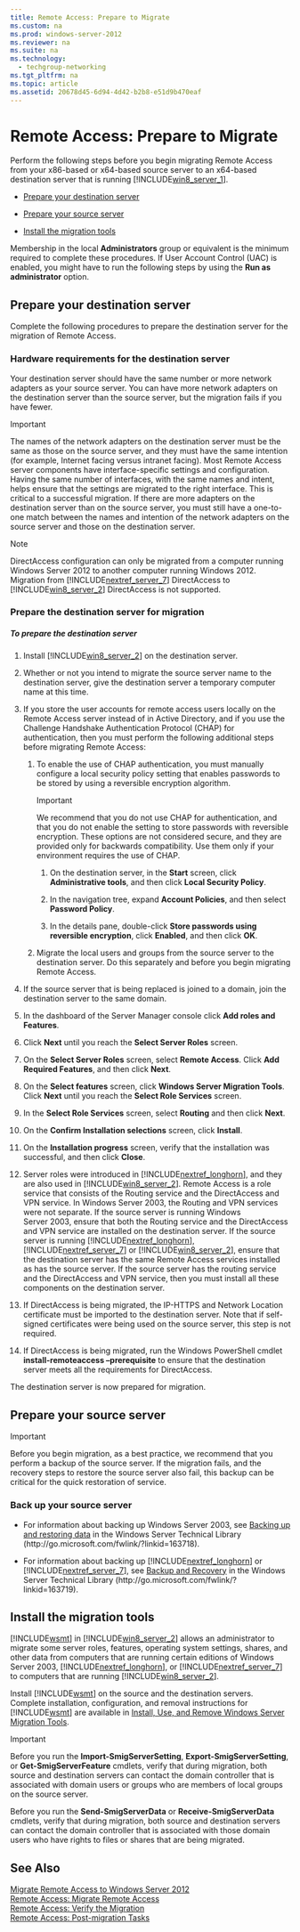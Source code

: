 ```yaml
---
title: Remote Access: Prepare to Migrate
ms.custom: na
ms.prod: windows-server-2012
ms.reviewer: na
ms.suite: na
ms.technology: 
  - techgroup-networking
ms.tgt_pltfrm: na
ms.topic: article
ms.assetid: 20678d45-6d94-4d42-b2b8-e51d9b470eaf
---
```

# Remote Access: Prepare to Migrate
Perform the following steps before you begin migrating Remote Access from your x86\-based or x64\-based source server to an x64\-based destination server that is running [!INCLUDE[win8_server_1](../Token/win8_server_1_md.md)].  
  
-   [Prepare your destination server](#bkmk_2)  
  
-   [Prepare your source server](#bkmk_3)  
  
-   [Install the migration tools](#bkmk_1)  
  
Membership in the local **Administrators** group or equivalent is the minimum required to complete these procedures. If User Account Control \(UAC\) is enabled, you might have to run the following steps by using the **Run as administrator** option.  
  
## <a name="bkmk_2"></a>Prepare your destination server  
Complete the following procedures to prepare the destination server for the migration of Remote Access.  
  
### Hardware requirements for the destination server  
Your destination server should have the same number or more network adapters as your source server. You can have more network adapters on the destination server than the source server, but the migration fails if you have fewer.  
  
> [!IMPORTANT]  
> The names of the network adapters on the destination server must be the same as those on the source server, and they must have the same intention \(for example, Internet facing versus intranet facing\). Most Remote Access server components have interface\-specific settings and configuration. Having the same number of interfaces, with the same names and intent, helps ensure that the settings are migrated to the right interface. This is critical to a successful migration. If there are more adapters on the destination server than on the source server, you must still have a one\-to\-one match between the names and intention of the network adapters on the source server and those on the destination server.  
  
> [!NOTE]  
> DirectAccess configuration can only be migrated from a computer running Windows Server 2012 to another computer running Windows 2012. Migration from [!INCLUDE[nextref_server_7](../Token/nextref_server_7_md.md)] DirectAccess to [!INCLUDE[win8_server_2](../Token/win8_server_2_md.md)] DirectAccess is not supported.  
  
### Prepare the destination server for migration  
  
##### To prepare the destination server  
  
1.  Install [!INCLUDE[win8_server_2](../Token/win8_server_2_md.md)] on the destination server.  
  
2.  Whether or not you intend to migrate the source server name to the destination server, give the destination server a temporary computer name at this time.  
  
3.  If you store the user accounts for remote access users locally on the Remote Access server instead of in Active Directory, and if you use the Challenge Handshake Authentication Protocol \(CHAP\) for authentication, then you must perform the following additional steps before migrating Remote Access:  
  
    1.  To enable the use of CHAP authentication, you must manually configure a local security policy setting that enables passwords to be stored by using a reversible encryption algorithm.  
  
        > [!IMPORTANT]  
        > We recommend that you do not use CHAP for authentication, and that you do not enable the setting to store passwords with reversible encryption. These options are not considered secure, and they are provided only for backwards compatibility. Use them only if your environment requires the use of CHAP.  
  
        1.  On the destination server, in the **Start** screen, click **Administrative tools**, and then click **Local Security Policy**.  
  
        2.  In the navigation tree, expand **Account Policies**, and then select **Password Policy**.  
  
        3.  In the details pane, double\-click **Store passwords using reversible encryption**, click **Enabled**, and then click **OK**.  
  
    2.  Migrate the local users and groups from the source server to the destination server. Do this separately and before you begin migrating Remote Access.  
  
4.  If the source server that is being replaced is joined to a domain, join the destination server to the same domain.  
  
5.  In the dashboard of the Server Manager console click **Add roles and Features**.  
  
6.  Click **Next** until you reach the **Select Server Roles** screen.  
  
7.  On the **Select Server Roles** screen, select **Remote Access**. Click **Add Required Features**, and then click **Next**.  
  
8.  On the **Select features** screen, click **Windows Server Migration Tools**. Click **Next** until you reach the **Select Role Services** screen.  
  
9. In the **Select Role Services** screen, select **Routing** and then click **Next**.  
  
10. On the **Confirm Installation selections** screen, click **Install**.  
  
11. On the **Installation progress** screen, verify that the installation was successful, and then click **Close**.  
  
12. Server roles were introduced in [!INCLUDE[nextref_longhorn](../Token/nextref_longhorn_md.md)], and they are also used in [!INCLUDE[win8_server_2](../Token/win8_server_2_md.md)]. Remote Access is a role service that consists of the Routing service and the DirectAccess and VPN service. In Windows Server 2003, the Routing and VPN services were not separate. If the source server is running Windows Server 2003, ensure that both the Routing service and the DirectAccess and VPN service are installed on the destination server. If the source server is running [!INCLUDE[nextref_longhorn](../Token/nextref_longhorn_md.md)], [!INCLUDE[nextref_server_7](../Token/nextref_server_7_md.md)] or [!INCLUDE[win8_server_2](../Token/win8_server_2_md.md)], ensure that the destination server has the same Remote Access services installed as has the source server. If the source server has the routing service and the DirectAccess and VPN service, then you must install all these components on the destination server.  
  
13. If DirectAccess is being migrated, the IP\-HTTPS and Network Location certificate must be imported to the destination server. Note that if self\-signed certificates were being used on the source server, this step is not required.  
  
14. If DirectAccess is being migrated, run the Windows PowerShell cmdlet **install\-remoteaccess –prerequisite** to ensure that the destination server meets all the requirements for DirectAccess.  
  
The destination server is now prepared for migration.  
  
## <a name="bkmk_3"></a>Prepare your source server  
  
> [!IMPORTANT]  
> Before you begin migration, as a best practice, we recommend that you perform a backup of the source server. If the migration fails, and the recovery steps to restore the source server also fail, this backup can be critical for the quick restoration of service.  
  
### Back up your source server  
  
-   For information about backing up Windows Server 2003, see [Backing up and restoring data](http://go.microsoft.com/fwlink/?linkid=163718) in the Windows Server Technical Library \(http:\/\/go.microsoft.com\/fwlink\/?linkid\=163718\).  
  
-   For information about backing up [!INCLUDE[nextref_longhorn](../Token/nextref_longhorn_md.md)] or [!INCLUDE[nextref_server_7](../Token/nextref_server_7_md.md)], see [Backup and Recovery](http://go.microsoft.com/fwlink/?linkid=163719) in the Windows Server Technical Library \(http:\/\/go.microsoft.com\/fwlink\/?linkid\=163719\).  
  
## <a name="bkmk_1"></a>Install the migration tools  
[!INCLUDE[wsmt](../Token/wsmt_md.md)] in [!INCLUDE[win8_server_2](../Token/win8_server_2_md.md)] allows an administrator to migrate some server roles, features, operating system settings, shares, and other data from computers that are running certain editions of Windows Server 2003, [!INCLUDE[nextref_longhorn](../Token/nextref_longhorn_md.md)], or [!INCLUDE[nextref_server_7](../Token/nextref_server_7_md.md)] to computers that are running [!INCLUDE[win8_server_2](../Token/win8_server_2_md.md)].  
  
Install [!INCLUDE[wsmt](../Token/wsmt_md.md)] on the source and the destination servers. Complete installation, configuration, and removal instructions for [!INCLUDE[wsmt](../Token/wsmt_md.md)] are available in [Install, Use, and Remove Windows Server Migration Tools](../Topic/Install,-Use,-and-Remove-Windows-Server-Migration-Tools.md).  
  
> [!IMPORTANT]  
> Before you run the **Import\-SmigServerSetting**, **Export\-SmigServerSetting**, or **Get\-SmigServerFeature** cmdlets, verify that during migration, both source and destination servers can contact the domain controller that is associated with domain users or groups who are members of local groups on the source server.  
>   
> Before you run the **Send\-SmigServerData** or **Receive\-SmigServerData** cmdlets, verify that during migration, both source and destination servers can contact the domain controller that is associated with those domain users who have rights to files or shares that are being migrated.  
  
## See Also  
[Migrate Remote Access to Windows Server 2012](../Topic/Migrate-Remote-Access-to-Windows-Server-2012.md)  
[Remote Access: Migrate Remote Access](../Topic/Remote-Access--Migrate-Remote-Access.md)  
[Remote Access: Verify the Migration](../Topic/Remote-Access--Verify-the-Migration.md)  
[Remote Access: Post-migration Tasks](../Topic/Remote-Access--Post-migration-Tasks.md)  
  
